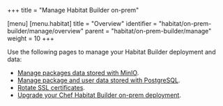 +++
title = "Manage Habitat Builder on-prem"

[menu]
  [menu.habitat]
    title = "Overview"
    identifier = "habitat/on-prem-builder/manage/overview"
    parent = "habitat/on-prem-builder/manage"
    weight = 10
+++

Use the following pages to manage your Habitat Builder deployment and data:

- [Manage packages data stored with MinIO](minio).
- [Manage package and user data stored with PostgreSQL](postgres).
- [Rotate SSL certificates](ssl_cert_rotation).
- [Upgrade your Chef Habitat Builder on-prem deployment](upgrade).
